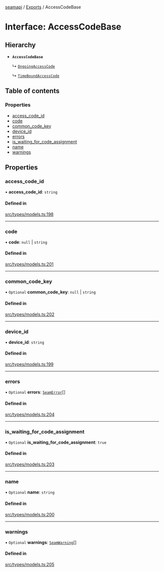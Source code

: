 [seamapi](../README.md) / [Exports](../modules.md) / AccessCodeBase

# Interface: AccessCodeBase

## Hierarchy

- **`AccessCodeBase`**

  ↳ [`OngoingAccessCode`](OngoingAccessCode.md)

  ↳ [`TimeBoundAccessCode`](TimeBoundAccessCode.md)

## Table of contents

### Properties

- [access\_code\_id](AccessCodeBase.md#access_code_id)
- [code](AccessCodeBase.md#code)
- [common\_code\_key](AccessCodeBase.md#common_code_key)
- [device\_id](AccessCodeBase.md#device_id)
- [errors](AccessCodeBase.md#errors)
- [is\_waiting\_for\_code\_assignment](AccessCodeBase.md#is_waiting_for_code_assignment)
- [name](AccessCodeBase.md#name)
- [warnings](AccessCodeBase.md#warnings)

## Properties

### access\_code\_id

• **access\_code\_id**: `string`

#### Defined in

[src/types/models.ts:198](https://github.com/seamapi/javascript/blob/main/src/types/models.ts#L198)

___

### code

• **code**: ``null`` \| `string`

#### Defined in

[src/types/models.ts:201](https://github.com/seamapi/javascript/blob/main/src/types/models.ts#L201)

___

### common\_code\_key

• `Optional` **common\_code\_key**: ``null`` \| `string`

#### Defined in

[src/types/models.ts:202](https://github.com/seamapi/javascript/blob/main/src/types/models.ts#L202)

___

### device\_id

• **device\_id**: `string`

#### Defined in

[src/types/models.ts:199](https://github.com/seamapi/javascript/blob/main/src/types/models.ts#L199)

___

### errors

• `Optional` **errors**: [`SeamError`](SeamError.md)[]

#### Defined in

[src/types/models.ts:204](https://github.com/seamapi/javascript/blob/main/src/types/models.ts#L204)

___

### is\_waiting\_for\_code\_assignment

• `Optional` **is\_waiting\_for\_code\_assignment**: ``true``

#### Defined in

[src/types/models.ts:203](https://github.com/seamapi/javascript/blob/main/src/types/models.ts#L203)

___

### name

• `Optional` **name**: `string`

#### Defined in

[src/types/models.ts:200](https://github.com/seamapi/javascript/blob/main/src/types/models.ts#L200)

___

### warnings

• `Optional` **warnings**: [`SeamWarning`](SeamWarning.md)[]

#### Defined in

[src/types/models.ts:205](https://github.com/seamapi/javascript/blob/main/src/types/models.ts#L205)
